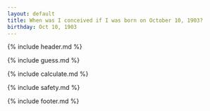```yaml
---
layout: default
title: When was I conceived if I was born on October 10, 1903?
birthday: Oct 10, 1903
---
```


{% include header.md %}

{% include guess.md %}

{% include calculate.md %}

{% include safety.md %}

{% include footer.md %}




